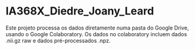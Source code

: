 # IA368X_Diedre_Joany_Leard
Este projeto processa os dados diretamente numa pasta do Google Drive, usando o Google Colaboratory. Os dados no colaboratory incluem dados .nii.gz raw e dados pré-processados .npz.

